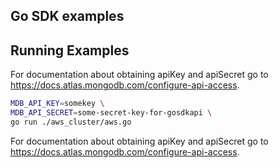 ## Go SDK examples

## Running Examples

For documentation about obtaining apiKey and apiSecret go to
https://docs.atlas.mongodb.com/configure-api-access.

```bash
MDB_API_KEY=somekey \
MDB_API_SECRET=some-secret-key-for-gosdkapi \
go run ./aws_cluster/aws.go
```

For documentation about obtaining apiKey and apiSecret go to
https://docs.atlas.mongodb.com/configure-api-access.
